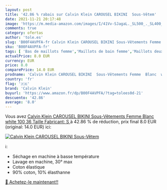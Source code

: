 ```yaml
---
layout: post
title: '42.86 % rabais sur Calvin Klein CAROUSEL BIKINI  Sous-Vêtem'
date: 2021-11-21 20:17:48
image: 'https://m.media-amazon.com/images/I/41Vv-SJagaL._SL500_._SL400_.jpg'
comments: true
category: ofertas
author: 'tole.es'
slug: 'B00F4AVPFA-fr Calvin Klein CAROUSEL BIKINI Sous-Vêtements Femme Blanc...'
sku: 'B00F4AVPFA-fr'
tags: [ 'Bas de maillots femme','Maillots de bain femme','Maillots deux pièces femme','Vêtements','Vêtements femme','calvin klein', ]
actualPrice: 8.0 EUR
currency: EUR
price: 8.0
comparePrice: 14.0 EUR
prodname: 'Calvin Klein CAROUSEL BIKINI  Sous-Vêtements Femme  Blanc  white 100   36  Taille Fabricant: S '
country: 'fr'
flag: '🇫🇷'
brand: 'Calvin Klein'
buyurl: 'https://www.amazon.fr/dp/B00F4AVPFA/?tag=tolees0d-21'
descuento: '42.86'
average: '8.0'
---
```


Vous avez [Calvin Klein CAROUSEL BIKINI  Sous-Vêtements Femme  Blanc  white 100   36  Taille Fabricant: S ](https://www.amazon.fr/dp/B00F4AVPFA/?tag=tolees0d-21)  à  42.86 % de réduction, prix final  8.0 EUR (original: 14.0 EUR) ici:

[![Calvin Klein CAROUSEL BIKINI  Sous-Vêtem](https://m.media-amazon.com/images/I/41Vv-SJagaL._SL500_._SL400_.jpg)](https://www.amazon.fr/dp/B00F4AVPFA/?tag=tolees0d-21)

ℹ️:

- Séchage en machine à basse température
- Lavage en machine, 30° max
- Coton élastique
- 90% coton, 10% élasthanne

[🛒 Achetez-le maintenant!!](https://www.amazon.fr/dp/B00F4AVPFA/?tag=tolees0d-21)
